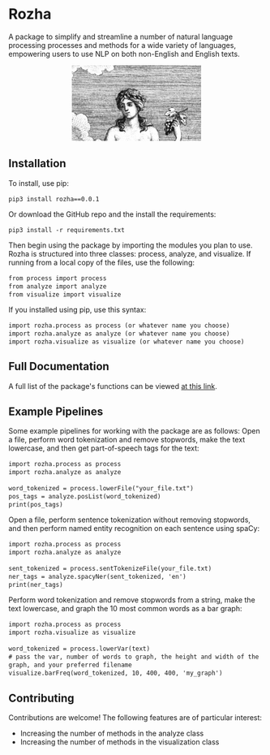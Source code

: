 
# Rozha
A package to simplify and streamline a number of natural language processing processes and methods for a wide variety of languages, empowering users to use NLP on both non-English and English texts.
<p align="center">
<img src="https://raw.githubusercontent.com/ian-nai/Rozha/main/rozha_logo.png">
</p>


## Installation
To install, use pip:
```
pip3 install rozha==0.0.1
```
Or download the GitHub repo and the install the requirements:
```
pip3 install -r requirements.txt
```
Then begin using the package by importing the modules you plan to use. Rozha is structured into three classes: process, analyze, and visualize. If running from a local copy of the files, use the following:
```
from process import process
from analyze import analyze
from visualize import visualize
```
If you installed using pip, use this syntax:
```
import rozha.process as process (or whatever name you choose)
import rozha.analyze as analyze (or whatever name you choose)
import rozha.visualize as visualize (or whatever name you choose)
```
##  Full Documentation
A full list of the package's functions can be viewed [at this link](https://github.com/ian-nai/Rozha/blob/main/Functions.md).

## Example Pipelines
Some example pipelines for working with the package are as follows:
Open a file, perform word tokenization and remove stopwords, make the text lowercase, and then get part-of-speech tags for the text:
```
import rozha.process as process
import rozha.analyze as analyze

word_tokenized = process.lowerFile("your_file.txt")
pos_tags = analyze.posList(word_tokenized)
print(pos_tags)
```
Open a file, perform sentence tokenization without removing stopwords, and then perform named entity recognition on each sentence using spaCy:
```
import rozha.process as process
import rozha.analyze as analyze

sent_tokenized = process.sentTokenizeFile(your_file.txt)
ner_tags = analyze.spacyNer(sent_tokenized, 'en')
print(ner_tags)
```

Perform word tokenization and remove stopwords from a string, make the text lowercase, and graph the 10 most common words as a bar graph:
```
import rozha.process as process
import rozha.visualize as visualize

word_tokenized = process.lowerVar(text)
# pass the var, number of words to graph, the height and width of the graph, and your preferred filename
visualize.barFreq(word_tokenized, 10, 400, 400, 'my_graph')
```

## Contributing
Contributions are welcome! The following features are of particular interest:
* Increasing the number of methods in the analyze class
* Increasing the number of methods in the visualization class
